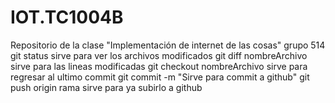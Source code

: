 # IOT.TC1004B
Repositorio de la clase "Implementación de internet de las cosas" grupo 514
git status sirve para ver los archivos modificados
git diff nombreArchivo sirve para las lineas modificadas
git checkout nombreArchivo sirve para regresar al ultimo commit
git commit -m "Sirve para commit a github"
git push origin rama sirve para ya subirlo a github